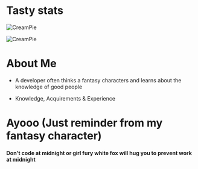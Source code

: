 # Tasty stats

![CreamPie](https://github-readme-stats.vercel.app/api?username=WhiteFoxCreamPie&show_icons=true&theme=dracula&hide=["issues"])

![CreamPie](https://github-readme-stats.vercel.app/api/top-langs?username=WhiteFoxCreamPie&show_icons=true&theme=dracula&layout=compact)

# About Me
- A developer often thinks a fantasy characters and learns about the knowledge of good people

- Knowledge, Acquirements & Experience

# Ayooo (Just reminder from my fantasy character)
<h4>Don't code at midnight or girl fury white fox will hug you to prevent work at midnight</h4>
